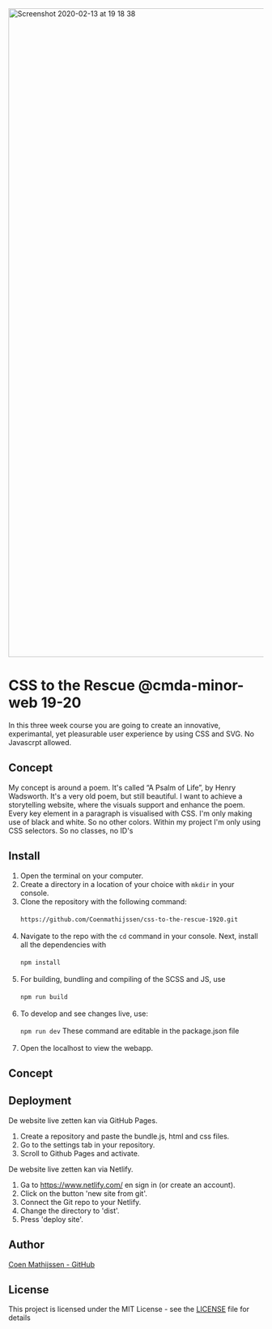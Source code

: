 <img width="1280" alt="Screenshot 2020-02-13 at 19 18 38" src="https://user-images.githubusercontent.com/43337909/74465563-eb1f1d80-4e95-11ea-8769-48794124d62c.png">

# CSS to the Rescue @cmda-minor-web 19-20
In this three week course you are going to create an innovative, experimantal, yet pleasurable user experience by using CSS and SVG. No Javascrpt allowed.

## Concept
My concept is around a poem. It's called “A Psalm of Life”, by Henry Wadsworth. It's a very old poem, but still beautiful. I want to achieve a storytelling website, where the visuals support and enhance the poem. Every key element in a paragraph is visualised with CSS. I'm only making use of black and white. So no other colors. Within my project I'm only using CSS selectors. So no classes, no ID's

## Install
1. Open the terminal on your computer.
2. Create a directory in a location of your choice with `mkdir` in your console.
3. Clone the repository with the following command:
<br></br>
`https://github.com/Coenmathijssen/css-to-the-rescue-1920.git`
<br></br>
4. Navigate to the repo with the `cd` command in your console. Next, install all the dependencies with 
<br></br>
`npm install`
<br></br>
5. For building, bundling and compiling of the SCSS and JS, use
<br></br>
`npm run build`
<br></br>
6. To develop and see changes live, use:
<br></br>
`npm run dev`
These command are editable in the package.json file
<br></br>
6. Open the localhost to view the webapp.

## Concept


## Deployment
De website live zetten kan via GitHub Pages. 
1. Create a repository and paste the bundle.js, html and css files.
2. Go to the settings tab in your repository.
3. Scroll to Github Pages and activate.

De website live zetten kan via Netlify.
1. Ga to https://www.netlify.com/ en sign in (or create an account).
2. Click on the button 'new site from git'.
3. Connect the Git repo to your Netlify.
4. Change the directory to 'dist'.
5. Press 'deploy site'.

## Author 
[Coen Mathijssen - GitHub](https://github.com/Coenmathijssen/)

## License
This project is licensed under the MIT License - see the [LICENSE](https://github.com/Wiebsonice/functional-programming/blob/master/LICENSE) file for details
